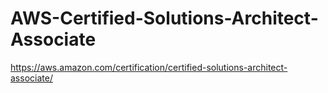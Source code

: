 # AWS-Certified-Solutions-Architect-Associate
https://aws.amazon.com/certification/certified-solutions-architect-associate/
